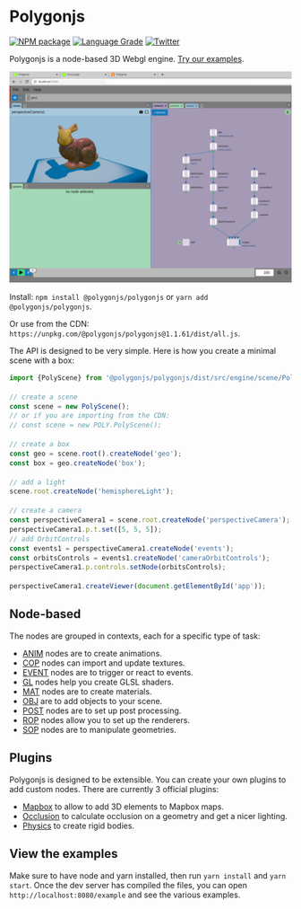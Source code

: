 # Polygonjs

[![NPM package][npm]][npm-url]
[![Language Grade][lgtm]][lgtm-url]
[![Twitter][twitter-img]][twitter-url]

Polygonjs is a node-based 3D Webgl engine. [Try our examples](https://polygonjs.com/).

![Inside Polygonjs node-based Editor](https://raw.githubusercontent.com/polygonjs/polygonjs-assets/master/screenshots/screenshot.001.jpg)

Install: `npm install @polygonjs/polygonjs` or `yarn add @polygonjs/polygonjs`.

Or use from the CDN: `https://unpkg.com/@polygonjs/polygonjs@1.1.61/dist/all.js`.

The API is designed to be very simple. Here is how you create a minimal scene with a box:

```javascript
import {PolyScene} from '@polygonjs/polygonjs/dist/src/engine/scene/PolyScene';

// create a scene
const scene = new PolyScene();
// or if you are importing from the CDN:
// const scene = new POLY.PolyScene();

// create a box
const geo = scene.root().createNode('geo');
const box = geo.createNode('box');

// add a light
scene.root.createNode('hemisphereLight');

// create a camera
const perspectiveCamera1 = scene.root.createNode('perspectiveCamera');
perspectiveCamera1.p.t.set([5, 5, 5]);
// add OrbitControls
const events1 = perspectiveCamera1.createNode('events');
const orbitsControls = events1.createNode('cameraOrbitControls');
perspectiveCamera1.p.controls.setNode(orbitsControls);

perspectiveCamera1.createViewer(document.getElementById('app'));
```

## Node-based

The nodes are grouped in contexts, each for a specific type of task:

-   [ANIM](https://polygonjs.com/docs/nodes/anim) nodes are to create animations.
-   [COP](https://polygonjs.com/docs/nodes/cop) nodes can import and update textures.
-   [EVENT](https://polygonjs.com/docs/nodes/event) nodes are to trigger or react to events.
-   [GL](https://polygonjs.com/docs/nodes/gl) nodes help you create GLSL shaders.
-   [MAT](https://polygonjs.com/docs/nodes/mat) nodes are to create materials.
-   [OBJ](https://polygonjs.com/docs/nodes/obj) are to add objects to your scene.
-   [POST](https://polygonjs.com/docs/nodes/post) nodes are to set up post processing.
-   [ROP](https://polygonjs.com/docs/nodes/rop) nodes allow you to set up the renderers.
-   [SOP](https://polygonjs.com/docs/nodes/sop) nodes are to manipulate geometries.

## Plugins

Polygonjs is designed to be extensible. You can create your own plugins to add custom nodes. There are currently 3 official plugins:

-   [Mapbox](https://github.com/polygonjs/polygonjs-plugin-mapbox) to allow to add 3D elements to Mapbox maps.
-   [Occlusion](https://github.com/polygonjs/polygonjs-plugin-occlusion) to calculate occlusion on a geometry and get a nicer lighting.
-   [Physics](https://github.com/polygonjs/polygonjs-plugin-physics) to create rigid bodies.

[npm]: https://img.shields.io/npm/v/@polygonjs/polygonjs.svg
[npm-url]: https://www.npmjs.com/package/@polygonjs/polygonjs
[lgtm]: https://img.shields.io/lgtm/grade/javascript/g/polygonjs/polygonjs.svg?label=code%20quality
[lgtm-url]: https://lgtm.com/projects/g/polygonjs/polygonjs/
[twitter-img]: https://img.shields.io/twitter/follow/polygonjs.svg?style=social&label=Follow
[twitter-url]: https://twitter.com/intent/follow?screen_name=polygonjs

## View the examples

Make sure to have node and yarn installed, then run `yarn install` and `yarn start`.
Once the dev server has compiled the files, you can open `http://localhost:8080/example` and see the various examples.
